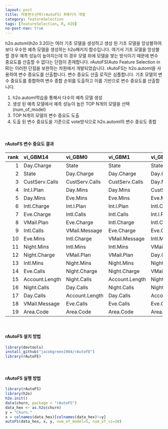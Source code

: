 ```yaml
---
layout: post
title: 자동변수선택(rAutoFS) R패키지 개발 
category: featureSelection 
tags: [featureSelection, R, H2O]
no-post-nav: true
---
```


h2o.automl(h2o 3.20)는 여러 기초 모델을 생성하고 생성 된 기초 모델을 앙상블하여 보다 우수한 예측 모델을 생성하는 h2o패키지 함수입니다. 여기서 기초 모델을 앙상블할 경우 예측 성능이 높아지는데 이 경우 모델 위에 모델을 쌓는 방식이기 때문에 변수 중요도를 산출할 수 없다는 단점이 존재합니다. rAutoFS(Auto Feature Selection in R)는 이러한 단점을 보완하는 차원에서 개발되었습니다. rAutoFS는 h2o.automl을 사용하여 변수 중요도를 산출합니다. 변수 중요도 산출 로직은 심플합니다. 기초 모델의 변수 중요도를 종합하여 변수 종합 순위를 도출하고 이를 기반으로 변수 중요도를 산출합니다.

1. h2o.automl학습을 통해서 다수의 예측 모델 생성
2. 생성 된 예측 모델에서 예측 성능이 높은 TOP N개의 모델을 선택 (num_of_model)
3. TOP N개의 모델의 변수 중요도 도출
4. 도출 된 변수 중요도을 기준으로 vote방식으로 h2o.automl의 변수 중요도 종합

<br>

#### rAutoFS 변수 중요도 결과  

| rank|vi_GBM14       |vi_GBM0        |vi_GBM1        |vi_GBM23       |vi_GBM55       |vi             |
|----:|:--------------|:--------------|:--------------|:--------------|:--------------|:--------------|
|    1|Day.Charge     |State          |State          |State          |State          |State          |
|    2|State          |Day.Charge     |Day.Charge     |Day.Charge     |Day.Charge     |Day.Charge     |
|    3|CustServ.Calls |CustServ.Calls |CustServ.Calls |Day.Mins       |Eve.Mins       |CustServ.Calls |
|    4|Int.l.Plan     |Day.Mins       |Day.Mins       |CustServ.Calls |Int.l.Plan     |Int.l.Plan     |
|    5|Day.Mins       |Eve.Mins       |Eve.Mins       |Eve.Mins       |Night.Mins     |Eve.Mins       |
|    6|Intl.Charge    |Int.l.Plan     |Int.l.Plan     |Intl.Calls     |Intl.Calls     |Int.l.Plan     |
|    7|Eve.Charge     |Intl.Calls     |Intl.Calls     |Int.l.Plan     |Night.Calls    |Intl.Calls     |
|    8|VMail.Plan     |Eve.Charge     |Intl.Charge    |Intl.Charge    |CustServ.Calls |Intl.Charge    |
|    9|Intl.Calls     |VMail.Message  |Eve.Charge     |Eve.Charge     |Intl.Charge    |Eve.Charge     |
|   10|Eve.Mins       |Intl.Charge    |VMail.Message  |Intl.Mins      |Day.Mins       |Eve.Mins       |
|   11|Night.Mins     |Intl.Mins      |Intl.Mins      |VMail.Plan     |Account.Length |Intl.Mins      |
|   12|Night.Charge   |VMail.Plan     |VMail.Plan     |Day.Calls      |Eve.Calls      |VMail.Plan     |
|   13|Intl.Mins      |Night.Mins     |Night.Mins     |Night.Charge   |Night.Charge   |Night.Mins     |
|   14|Eve.Calls      |Night.Charge   |Night.Charge   |VMail.Message  |Intl.Mins      |Night.Charge   |
|   15|Account.Length |Night.Calls    |Account.Length |Night.Calls    |Day.Calls      |Account.Length |
|   16|Night.Calls    |Day.Calls      |Night.Calls    |Night.Mins     |VMail.Plan     |Night.Calls    |
|   17|Day.Calls      |Account.Length |Day.Calls      |Account.Length |Eve.Charge     |Day.Calls      |
|   18|VMail.Message  |Eve.Calls      |Eve.Calls      |Eve.Calls      |Area.Code      |Eve.Calls      |
|   19|Area.Code      |Area.Code      |Area.Code      |Area.Code      |VMail.Message  |Area.Code      |

<br>

#### rAutoFS 설치 방법 
```r
library(devtools)
install_github("jacobgreen1984/rAutoFE")
library(rAutoFE)
```

<br>

#### rAutoFS 실행 방법
```r
library(rAutoFS)
library(h2o)
h2o.init()
data(churn, package = "rAutoFS")
data_hex <- as.h2o(churn)
y = "Churn."
x = colnames(data_hex)[colnames(data_hex)!=y]
autoFS(data_hex, x, y, num_of_model=5, num_of_vi=10)
```

<br>